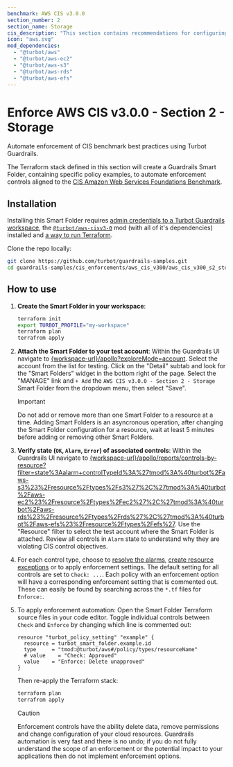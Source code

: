 ```yaml
---
benchmark: AWS CIS v3.0.0
section_number: 2
section_name: Storage
cis_description: "This section contains recommendations for configuring AWS Storage."
icon: "aws.svg"
mod_dependencies:
  - "@turbot/aws"
  - "@turbot/aws-ec2"
  - "@turbot/aws-s3"
  - "@turbot/aws-rds"
  - "@turbot/aws-efs"
---
```


# Enforce AWS CIS v3.0.0 - Section 2 - Storage

Automate enforcement of CIS benchmark best practices using Turbot Guardrails.

The Terraform stack defined in this section will create a Guardrails Smart Folder, containing specific policy examples, to automate enforcement controls aligned to the [CIS Amazon Web Services Foundations Benchmark](#).

## Installation

Installing this Smart Folder requires [admin credentials to a Turbot Guardrails workspace](#), the [`@turbot/aws-cisv3-0`](#) mod (with all of it's dependencies) installed and [a way to run Terraform](#).

Clone the repo locally:

```sh
git clone https://github.com/turbot/guardrails-samples.git
cd guardrails-samples/cis_enforcements/aws_cis_v300/aws_cis_v300_s2_storage
```

## How to use

1. __Create the Smart Folder in your workspace__:
    ```sh
    terraform init
    export TURBOT_PROFILE="my-workspace"
    terraform plan 
    terrafrom apply
    ```

1. __Attach the Smart Folder to your test account__: Within the Guardrails UI navigate to [{workspace-url}/apollo?exploreMode=account](#). Select the account from the list for testing. Click on the "Detail" subtab and look for the "Smart Folders" widget in the bottom right of the page. Select the "MANAGE" link and `+ Add` the `AWS CIS v3.0.0 - Section 2 - Storage` Smart Folder from the dropdown menu, then select "Save".
    > [!IMPORTANT]
    > Do not add or remove more than one Smart Folder to a resource at a time.  Adding Smart Folders is an asyncronous operation, after changing the Smart Folder configuration for a resource, wait at least 5 minutes before adding or removing other Smart Folders.

1. __Verify state (`OK`, `Alarm`, `Error`) of associated controls__: Within the Guardrails UI navigate to [{workspace-url}/apollo/reports/controls-by-resource?filter=state%3Aalarm+controlTypeId%3A%27tmod%3A%40turbot%2Faws-s3%23%2Fresource%2Ftypes%2Fs3%27%2C%27tmod%3A%40turbot%2Faws-ec2%23%2Fresource%2Ftypes%2Fec2%27%2C%27tmod%3A%40turbot%2Faws-rds%23%2Fresource%2Ftypes%2Frds%27%2C%27tmod%3A%40turbot%2Faws-efs%23%2Fresource%2Ftypes%2Fefs%27](#). Use the "Resource" filter to select the test account where the Smart Folder is attached. Review all controls in `Alarm` state to understand why they are violating CIS control objectives.
1. For each control type, choose to [resolve the alarms](#), [create resource exceptions](#) or to apply enforcement settings. The default setting for all controls are set to `Check: ...`. Each policy with an enforcement option will have a corresponding enforcement setting that is commented out. These can easily be found by searching across the `*.tf` files for `Enforce:`.
1. To apply enforcement automation: Open the Smart Folder Terraform source files in your code editor. Toggle individual controls between `Check` and `Enforce` by changing which line is commented out:

    ```hcl
    resource "turbot_policy_setting" "example" {
      resource = turbot_smart_folder.example.id
      type     = "tmod:@turbot/aws#/policy/types/resourceName"
      # value    = "Check: Approved"
      value    = "Enforce: Delete unapproved"
    }
    ```

    Then re-apply the Terraform stack:

    ```sh
    terraform plan 
    terrafrom apply
    ```

    > [!CAUTION]
    > Enforcement controls have the ability delete data, remove permissions and change configuration of your cloud resources. Guardrails automation is very fast and there is no undo; if you do not fully understand the scope of an enforcement or the potential impact to your applications then do not implement enforcement options.
